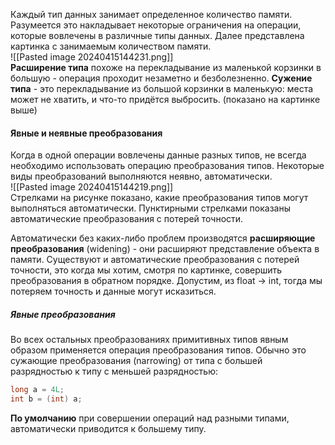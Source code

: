 Каждый тип данных занимает определенное количество памяти. Разумеется это накладывает некоторые ограничения на операции, которые вовлечены в различные типы данных. Далее представлена картинка с занимаемым количеством памяти. <br>
![[Pasted image 20240415144231.png]]<br>
__Расширение типа__ похоже на перекладывание из маленькой корзинки в большую - операция проходит незаметно и безболезненно. __Сужение типа__ - это перекладывание из большой корзинки в маленькую: места может не хватить, и что-то придётся выбросить. (показано на картинке выше)
#### Явные и неявные преобразования
Когда в одной операции вовлечены данные разных типов, не всегда необходимо использовать операцию преобразования типов. Некоторые виды преобразований выполняются неявно, автоматически.<br>
![[Pasted image 20240415144219.png]]<br>
Стрелками на рисунке показано, какие преобразования типов могут выполняться автоматически. Пунктирными стрелками показаны автоматические преобразования с потерей точности.

Автоматически без каких-либо проблем производятся __расширяющие преобразования__ (widening) - они расширяют представление объекта в памяти. Существуют и автоматические преобразования с потерей точности, это когда мы хотим, смотря по картинке, совершить преобразования в обратном порядке. Допустим, из float -> int, тогда мы потеряем точность и данные могут исказиться.

##### Явные преобразования
Во всех остальных преобразованиях примитивных типов явным образом применяется операция преобразования типов. Обычно это сужающие преобразования (narrowing) от типа с большей разрядностью к типу с меньшей разрядностью:
```Java
long a = 4L;
int b = (int) a;
```

__По умолчанию__ при совершении операций над разными типами, автоматически приводится к большему типу.